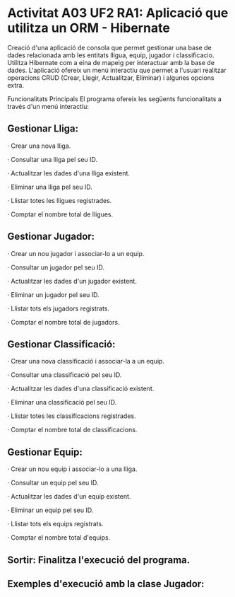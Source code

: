 # Activitat A03 UF2 RA1: Aplicació que utilitza un ORM - Hibernate

Creació d'una aplicació de consola que permet gestionar una base de dades relacionada amb les entitats lligua, equip, jugador i classificacio. Utilitza Hibernate com a eina de mapeig per interactuar amb la base de dades. L'aplicació ofereix un menú interactiu que permet a l'usuari realitzar operacions CRUD (Crear, Llegir, Actualitzar, Eliminar) i algunes opcions extra.


Funcionalitats Principals
El programa ofereix les següents funcionalitats a través d'un menú interactiu:

## Gestionar Lliga:

· Crear una nova lliga.

· Consultar una lliga pel seu ID.

· Actualitzar les dades d'una lliga existent.

· Eliminar una lliga pel seu ID.

· Llistar totes les lligues registrades.

· Comptar el nombre total de lligues.

## Gestionar Jugador:

· Crear un nou jugador i associar-lo a un equip.

· Consultar un jugador pel seu ID.

· Actualitzar les dades d'un jugador existent.

· Eliminar un jugador pel seu ID.

· Llistar tots els jugadors registrats.

· Comptar el nombre total de jugadors.

## Gestionar Classificació:

· Crear una nova classificació i associar-la a un equip.

· Consultar una classificació pel seu ID.

· Actualitzar les dades d'una classificació existent.

· Eliminar una classificació pel seu ID.

· Llistar totes les classificacions registrades.

· Comptar el nombre total de classificacions.

## Gestionar Equip:

· Crear un nou equip i associar-lo a una lliga.

· Consultar un equip pel seu ID.

· Actualitzar les dades d'un equip existent.

· Eliminar un equip pel seu ID.

· Llistar tots els equips registrats.

· Comptar el nombre total d'equips.

## Sortir: Finalitza l'execució del programa.



## Exemples d'execució amb la clase Jugador:



